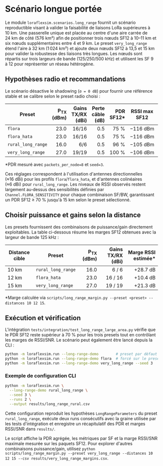 # Scénario longue portée

Le module `loraflexsim.scenarios.long_range` fournit un scénario reproductible visant à
valider la faisabilité de liaisons LoRa supérieures à 10 km. Une passerelle unique est
placée au centre d'une aire carrée de 24 km de côté (576 km²) afin de positionner trois
nœuds SF12 à 10–11 km et six nœuds supplémentaires entre 4 et 9 km. Le preset
`very_long_range` étend l'aire à 32 km (1 024 km²) et ajoute deux nœuds SF12 à 13,5 et
15 km pour valider la robustesse des liaisons très longues. Les nœuds sont répartis sur
trois largeurs de bande (125/250/500 kHz) et utilisent les SF 9 à 12 pour représenter un
réseau hétérogène.

## Hypothèses radio et recommandations

Le scénario désactive le shadowing (`σ = 0 dB`) pour fournir une référence stable et se
calibre selon le preset radio choisi :

| Preset              | P<sub>TX</sub> (dBm) | Gains TX/RX (dBi) | Perte câble (dB) | PDR SF12* | RSSI max SF12 | SNR max SF12 |
|---------------------|---------------------:|------------------:|-----------------:|----------:|---------------|--------------|
| `flora`             |                 23.0 |             16/16 |             0.5  |     75 %  | −116 dBm      | 0.8 dB       |
| `flora_hata`        |                 23.0 |             16/16 |             0.5  |     75 %  | −116 dBm      | 0.7 dB       |
| `rural_long_range`  |                 16.0 |              6/6  |             0.5  |     96 %  | −105 dBm      | 12.1 dB      |
| `very_long_range`   |                 27.0 |             19/19 |             0.5  |    100 %  | −106 dBm      | 10.8 dB      |

*PDR mesuré avec `packets_per_node=8` et `seed=3`.

Ces réglages correspondent à l'utilisation d'antennes directionnelles (≈16 dBi) pour les
profils `flora`/`flora_hata`, et d'antennes colinéaires (≈6 dBi) pour `rural_long_range`.
Les niveaux de RSSI observés restent largement au‑dessus des sensibilités définies par
`Channel.FLORA_SENSITIVITY` pour chaque combinaison SF/BW, garantissant un PDR SF12 ≥ 70 %
jusqu'à 15 km selon le preset sélectionné.

## Choisir puissance et gains selon la distance

Les presets fournissent des combinaisons de puissance/gain directement exploitables.
La table ci-dessous résume les marges SF12 obtenues avec la largeur de bande 125 kHz :

| Distance cible | Preset | P<sub>TX</sub> (dBm) | Gains TX/RX (dBi) | Marge RSSI estimée* |
|----------------|--------|---------------------:|------------------:|--------------------:|
| 10 km          | `rural_long_range` | 16.0 | 6 / 6  | +28.7 dB |
| 12 km          | `flora_hata`       | 23.0 | 16 / 16 | +10.4 dB |
| 15 km          | `very_long_range`  | 27.0 | 19 / 19 | +21.3 dB |

*Marge calculée via `scripts/long_range_margin.py --preset <preset> --distances 10 12 15`.

## Exécution et vérification

L'intégration `tests/integration/test_long_range_large_area.py` vérifie que le PDR SF12
reste supérieur à 70 % pour les trois presets tout en contrôlant les marges de RSSI/SNR.
Le scénario peut également être lancé depuis la CLI :

```bash
python -m loraflexsim.run --long-range-demo        # preset par défaut : flora_hata
python -m loraflexsim.run --long-range-demo flora  # forcé sur le preset log-normal
python -m loraflexsim.run --long-range-demo very_long_range --seed 3
```

### Exemple de configuration CLI

```bash
python -m loraflexsim.run \
  --long-range-demo rural_long_range \
  --seed 3 \
  --runs 2 \
  --output results/long_range_rural.csv
```

Cette configuration reproduit les hypothèses `LongRangeParameters` du preset
`rural_long_range`, exécute deux runs consécutifs avec la graine utilisée par les tests
d'intégration et enregistre un récapitulatif des PDR et marges RSSI/SNR dans `results/`.

Le script affiche la PDR agrégée, les métriques par SF et la marge RSSI/SNR maximale
mesurée sur les paquets SF12. Pour explorer d'autres combinaisons puissance/gain, utilisez
`python scripts/long_range_margin.py --preset very_long_range --distances 10 12 15 --csv results/very_long_range_margins.csv`.
